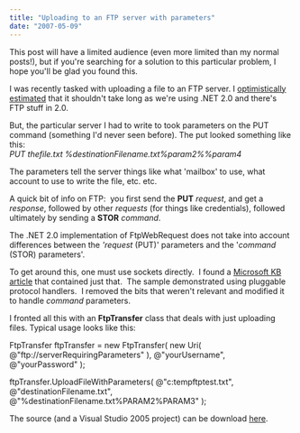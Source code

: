 ```yaml
---
title: "Uploading to an FTP server with parameters"
date: "2007-05-09"
---
```


This post will have a limited audience (even more limited than my normal posts!), but if you're searching for a solution to this particular problem, I hope you'll be glad you found this.

I was recently tasked with uploading a file to an FTP server. I [optimistically estimated](http://www.hanselman.com/blog/SoftwareEstimationRememberThatTargetsAreNotEstimates.aspx) that it shouldn't take long as we're using .NET 2.0 and there's FTP stuff in 2.0.

But, the particular server I had to write to took parameters on the PUT command (something I'd never seen before). The put looked something like this:  
_PUT thefile.txt %destinationFilename.txt%param2%%param4_

The parameters tell the server things like what 'mailbox' to use, what account to use to write the file, etc. etc.

A quick bit of info on FTP:  you first send the **PUT** _request_, and get a _response_, followed by other _requests_ (for things like credentials), followed ultimately by sending a **STOR** _command_.

The .NET 2.0 implementation of FtpWebRequest does not take into account differences between the _'request_ (PUT)' parameters and the '_command_ (STOR) parameters'.

To get around this, one must use sockets directly.  I found a [Microsoft KB article](http://support.microsoft.com/kb/812409) that contained just that.  The sample demonstrated using pluggable protocol handlers.  I removed the bits that weren't relevant and modified it to handle _command_ parameters.

I fronted all this with an **FtpTransfer** class that deals with just uploading files. Typical usage looks like this:

FtpTransfer ftpTransfer \= new FtpTransfer( new Uri( @"ftp://serverRequiringParameters" ), @"yourUsername", @"yourPassword" );

ftpTransfer.UploadFileWithParameters( @"c:tempftptest.txt", @"destinationFilename.txt", @"%destinationFilename.txt%PARAM2%PARAM3" );

The source (and a Visual Studio 2005 project) can be download [here](http://dunnhq.com/SimpleFtpWithParameterisedPut.zip).
